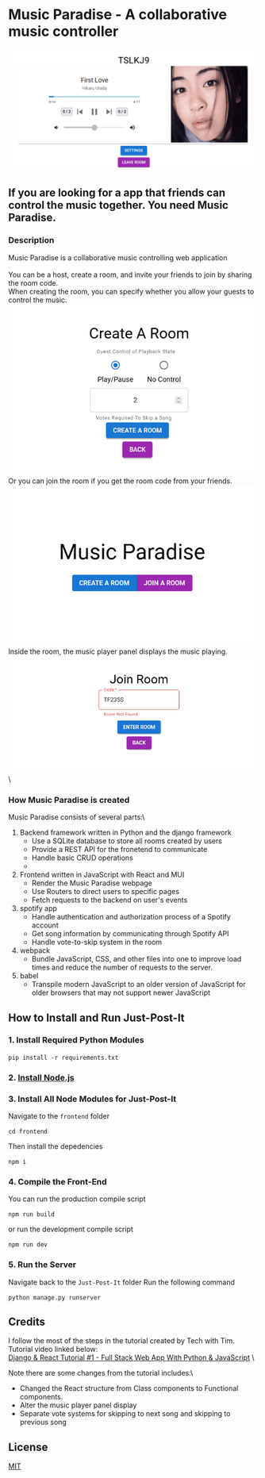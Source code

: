 # Music Paradise - A collaborative music controller
![Alt][1]

## If you are looking for a app that friends can control the music together. You need Music Paradise.

### Description
Music Paradise is a collaborative music controlling web application\
\
You can be a host, create a room, and invite your friends to join by sharing the room code.\
When creating the room, you can specify whether you allow your guests to control the music.\
![Alt][2]\
Or you can join the room if you get the room code from your friends.\
![Alt][3]\
Inside the room, the music player panel displays the music playing.\
![Alt][4]\

### How Music Paradise is created
Music Paradise consists of several parts:\
1. Backend framework written in Python and the django framework
	- Use a SQLite database to store all rooms created by users
	- Provide a REST API for the fronetend to communicate
	- Handle basic CRUD operations
	- 
2. Frontend written in JavaScript with React and MUI
	- Render the Music Paradise webpage
	- Use Routers to direct users to specific pages
	- Fetch requests to the backend on user's events
3. spotify app
	- Handle authentication and authorization process of a Spotify account
	- Get song information by communicating through Spotify API
	- Handle vote-to-skip system in the room
4. webpack
	- Bundle JavaScript, CSS, and other files into one to improve load times and reduce the number of requests to the server.
5. babel
	- Transpile modern JavaScript to an older version of JavaScript for older browsers that may not support newer JavaScript

## How to Install and Run Just-Post-It

### 1. Install Required Python Modules

```shell
pip install -r requirements.txt
```
### 2. [Install Node.js](https://nodejs.org/en/)

### 3. Install All Node Modules for Just-Post-It
Navigate to the `frontend` folder
```shell
cd frontend
```
Then install the depedencies
```shell
npm i
```
### 4. Compile the Front-End
You can run the production compile script
```shell
npm run build
```
or run the development compile script
```shell
npm run dev
```
### 5. Run the Server
Navigate back to the `Just-Post-It` folder
Run the following command
```shell
python manage.py runserver
```

## Credits
I follow the most of the steps in the tutorial created by Tech with Tim. Tutorial video linked below:\
[Django & React Tutorial #1 - Full Stack Web App With Python & JavaScript](https://www.youtube.com/watch?v=JD-age0BPVo&list=PLzMcBGfZo4-kCLWnGmK0jUBmGLaJxvi4j&index=2) \

Note there are some changes from the tutorial includes:\
- Changed the React structure from Class components to Functional components.
- Alter the music player panel display
- Separate vote systems for skipping to next song and skipping to previous song
 
## License

[MIT](https://choosealicense.com/licenses/mit/)

[1]: /imgs/Demo_1.png "HomePage"
[2]: /imgs/Demo_2.png "Create Room Page"
[3]: /imgs/Demo_3.png "Join Room Page"
[4]: /imgs/Demo_4.png "Room Page"
  

